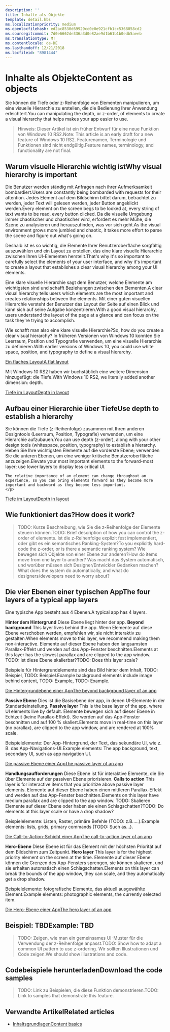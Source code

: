 ```yaml
---
description: ''
title: Inhalte als Objekte
template: detail.hbs
ms.localizationpriority: medium
ms.openlocfilehash: ed2ac8530d69929cc0e0e921cfb1cc5368058cd2
ms.sourcegitcommit: 7d0e6662de336a3d0e82ae9d1b61b1b0edb5aeeb
ms.translationtype: MT
ms.contentlocale: de-DE
ms.lasthandoff: 12/21/2018
ms.locfileid: "8981444"
---
```

# <a name="content-as-objects"></a><span data-ttu-id="78c28-102">Inhalte als Objekte</span><span class="sxs-lookup"><span data-stu-id="78c28-102">Content as objects</span></span>

 

<span data-ttu-id="78c28-103">Sie können die Tiefe oder z-Reihenfolge von Elementen manipulieren, um eine visuelle Hierarchie zu erstellen, die die Bedienung Ihrer Anwendung erleichtert.</span><span class="sxs-lookup"><span data-stu-id="78c28-103">You can manipulating the depth, or z-order, of elements to create a visual hierarchy that helps makes your app easier to use.</span></span>  

> <span data-ttu-id="78c28-104">Hinweis: Dieser Artikel ist ein früher Entwurf für eine neue Funktion von Windows 10 RS2.</span><span class="sxs-lookup"><span data-stu-id="78c28-104">Note: This article is an early draft for a new feature of Windows 10 RS2.</span></span> <span data-ttu-id="78c28-105">Featurenamen, Terminologie und Funktionen sind nicht endgültig.</span><span class="sxs-lookup"><span data-stu-id="78c28-105">Feature names, terminology, and functionality are not final.</span></span> 

## <a name="why-visual-hierarchy-is-important"></a><span data-ttu-id="78c28-106">Warum visuelle Hierarchie wichtig ist</span><span class="sxs-lookup"><span data-stu-id="78c28-106">Why visual hierarchy is important</span></span>

<span data-ttu-id="78c28-107">Die Benutzer werden ständig mit Anfragen nach ihrer Aufmerksamkeit bombardiert.</span><span class="sxs-lookup"><span data-stu-id="78c28-107">Users are constantly being bombarded with requests for their attention.</span></span> <span data-ttu-id="78c28-108">Jedes Element auf dem Bildschirm bittet darum, betrachtet zu werden, jeder Text will gelesen werden, jeder Button angeklickt werden.</span><span class="sxs-lookup"><span data-stu-id="78c28-108">Every element on the screen begs to be looked at, every string of text wants to be read, every button clicked.</span></span> <span data-ttu-id="78c28-109">Da die visuelle Umgebung immer chaotischer und chaotischer wird, erfordert es mehr Mühe, die Szene zu analysieren und herauszufinden, was vor sich geht.</span><span class="sxs-lookup"><span data-stu-id="78c28-109">As the visual environment grows more jumbled and chaotic, it takes more effort to parse the scene and figure out what's going on.</span></span>  

<span data-ttu-id="78c28-110">Deshalb ist es so wichtig, die Elemente Ihrer Benutzeroberfläche sorgfältig auszuwählen und ein Layout zu erstellen, das eine klare visuelle Hierarchie zwischen Ihren UI-Elementen herstellt.</span><span class="sxs-lookup"><span data-stu-id="78c28-110">That's why it's so important to carefully select the elements of your user interface, and why it's important to create a layout that establishes a clear visual hierarchy among your UI elements.</span></span> <!-- Every element is competing for the user's attention, and every time you add an element, you add a mental tax to the user. -->

<span data-ttu-id="78c28-111">Eine klare visuelle Hierarchie sagt dem Benutzer, welche Elemente am wichtigsten sind und schafft Beziehungen zwischen den Elementen.</span><span class="sxs-lookup"><span data-stu-id="78c28-111">A clear visual hierarchy tells users which elements are the most important and creates relationships between the elements.</span></span> <span data-ttu-id="78c28-112">Mit einer guten visuellen Hierarchie versteht der Benutzer das Layout der Seite auf einen Blick und kann sich auf seine Aufgabe konzentrieren.</span><span class="sxs-lookup"><span data-stu-id="78c28-112">With a good visual hierarchy, users understand the layout of the page at a glance and can focus on the task they're trying to accomplish.</span></span> 

<p></p>


<div class="side-by-side">
<div class="side-by-side-content">
  <div class="side-by-side-content-left">
  <p><span data-ttu-id="78c28-113">Wie schafft man also eine klare visuelle Hierarchie?</span><span class="sxs-lookup"><span data-stu-id="78c28-113">So, how do you create a clear visual hierarchy?</span></span> <span data-ttu-id="78c28-114">In früheren Versionen von Windows 10 konnten Sie Leerraum, Position und Typografie verwenden, um eine visuelle Hierarchie zu definieren.</span><span class="sxs-lookup"><span data-stu-id="78c28-114">With earlier versions of Windows 10, you could use white space, position, and typography to define a visual hierarchy.</span></span> </p>
  </div>
  <div class="side-by-side-content-right">
    <a href="images/content-as-objects/flat-layout.png"><span data-ttu-id="78c28-115">Ein flaches Layout</span><span class="sxs-lookup"><span data-stu-id="78c28-115">A flat layout</span></span></a>
    
  </div>
</div>
</div>

<span data-ttu-id="78c28-116">Mit Windows 10 RS2 haben wir buchstäblich eine weitere Dimension hinzugefügt: die Tiefe.</span><span class="sxs-lookup"><span data-stu-id="78c28-116">With Windows 10 RS2, we literally added another dimension: depth.</span></span> 

<a href="images/content-as-objects/depth-in-layout2.png"><span data-ttu-id="78c28-117">Tiefe im Layout</span><span class="sxs-lookup"><span data-stu-id="78c28-117">Depth in layout</span></span></a>


## <a name="use-depth-to-establish-a-hierarchy"></a><span data-ttu-id="78c28-118">Aufbau einer Hierarchie über Tiefe</span><span class="sxs-lookup"><span data-stu-id="78c28-118">Use depth to establish a hierarchy</span></span> 

<p></p>

<div class="side-by-side">
<div class="side-by-side-content">
  <div class="side-by-side-content-left">
     <p><span data-ttu-id="78c28-119">Sie können die Tiefe (z-Reihenfolge) zusammen mit Ihren anderen Designtools (Leerraum, Position, Typografie) verwenden, um eine Hierarchie aufzubauen.</span><span class="sxs-lookup"><span data-stu-id="78c28-119">You can use depth (z-order), along with your other design tools (whitespace, position, typography) to establish a hierarchy.</span></span> <span data-ttu-id="78c28-120">Heben Sie Ihre wichtigsten Elemente auf die vorderste Ebene; verwenden Sie die unteren Ebenen, um eine weniger kritische Benutzeroberfläche anzuzeigen.</span><span class="sxs-lookup"><span data-stu-id="78c28-120">Elevate your most important elements to the forward-most layer; use lower layers to display less critical UI.</span></span> 

    The relative importance of an element can change throughout an experience, so you can bring elements forward as they become more important and backward as they become less important. 
    </p>
  </div>
  <div class="side-by-side-content-right">
    <a href="images/content-as-objects/elements-forward-backward.png"><span data-ttu-id="78c28-121">Tiefe im Layout</span><span class="sxs-lookup"><span data-stu-id="78c28-121">Depth in layout</span></span></a> 
    
  </div>
</div>
</div>

## <a name="how-does-it-work"></a><span data-ttu-id="78c28-122">Wie funktioniert das?</span><span class="sxs-lookup"><span data-stu-id="78c28-122">How does it work?</span></span>
> <span data-ttu-id="78c28-123">TODO: Kurze Beschreibung, wie Sie die z-Reihenfolge der Elemente steuern können.</span><span class="sxs-lookup"><span data-stu-id="78c28-123">TODO: Brief description of how you can control the z-order of elements.</span></span> <span data-ttu-id="78c28-124">Ist die z-Reihenfolge explizit fest implementiert, oder gibt es ein semantisches Ranking-System?</span><span class="sxs-lookup"><span data-stu-id="78c28-124">To you explicitly hard-code the z-order, or is there a semantic ranking system?</span></span> <span data-ttu-id="78c28-125">Wie bewegen sich Objekte von einer Ebene zur anderen?</span><span class="sxs-lookup"><span data-stu-id="78c28-125">How do items move from one layer to another?</span></span> <span data-ttu-id="78c28-126">Was macht das System automatisch, und worüber müssen sich Designer/Entwickler Gedanken machen?</span><span class="sxs-lookup"><span data-stu-id="78c28-126">What does the system do automatically, and what do designers/developers need to worry about?</span></span> 

## <a name="the-four-layers-of-a-typical-app-layers"></a><span data-ttu-id="78c28-127">Die vier Ebenen einer typischen App</span><span class="sxs-lookup"><span data-stu-id="78c28-127">The four layers of a typical app layers</span></span>

<p><span data-ttu-id="78c28-128">Eine typische App besteht aus 4 Ebenen.</span><span class="sxs-lookup"><span data-stu-id="78c28-128">A typical app has 4 layers.</span></span></p>
<p></p>

<div class="side-by-side">
<div class="side-by-side-content">
  <div class="side-by-side-content-left"><span data-ttu-id="78c28-129">
<b>Hinter dem Hintergrund</b> Diese Ebene liegt hinter der app.</span><span class="sxs-lookup"><span data-stu-id="78c28-129">
<b>Beyond background</b> This layer lives behind the app.</span></span>  <span data-ttu-id="78c28-130">Wenn Elemente auf diese Ebene verschoben werden, empfehlen wir, sie nicht interaktiv zu gestalten.</span><span class="sxs-lookup"><span data-stu-id="78c28-130">When elements move to this layer, we recommend making them non-interactive.</span></span> <span data-ttu-id="78c28-131">Elemente auf dieser Ebene haben den langsamsten Parallax-Effekt und werden auf das App-Fenster beschnitten.</span><span class="sxs-lookup"><span data-stu-id="78c28-131">Elements at this layer has the slowest parallax and are clipped to the app window.</span></span> <span data-ttu-id="78c28-132">TODO: Ist diese Ebene skalierbar?</span><span class="sxs-lookup"><span data-stu-id="78c28-132">TODO: Does this layer scale?</span></span> 

<p><span data-ttu-id="78c28-133">Beispiele für Hintergrundelemente sind das Bild hinter dem Inhalt, TODO: Beispiel, TODO: Beispiel.</span><span class="sxs-lookup"><span data-stu-id="78c28-133">Example background elements include image behind content, TODO: Example, TODO: Example.</span></span></p>
  </div>
  <div class="side-by-side-content-right">
    <a href="images/content-as-objects/elements-forward-backward.png"><span data-ttu-id="78c28-134">Die Hintergrundebene einer App</span><span class="sxs-lookup"><span data-stu-id="78c28-134">The beyond background layer of an app</span></span></a>
    
  </div>
</div>
</div>

<p></p>

<div class="side-by-side">
<div class="side-by-side-content">
  <div class="side-by-side-content-left"><span data-ttu-id="78c28-135">
<b>Passive Ebene</b> Dies ist die Basisebene der app, in denen UI-Elemente in der Standardeinstellung.</span><span class="sxs-lookup"><span data-stu-id="78c28-135">
<b>Passive layer</b> This is the base layer of the app, where UI elements live by default.</span></span>  <span data-ttu-id="78c28-136">Elemente bewegen sich auf dieser Ebene in Echtzeit (keine Parallax-Effekt). Sie werden auf das App-Fenster beschnitten und auf 100 % skaliert.</span><span class="sxs-lookup"><span data-stu-id="78c28-136">Elements move in real-time on this layer (no parallax), are clipped to the app window, and are rendered at 100% scale.</span></span> 

<p><span data-ttu-id="78c28-137">Beispielelemente: Der App-Hintergrund, der Text, das sekundäre UI, wie z. B. das App-Navigations-UI.</span><span class="sxs-lookup"><span data-stu-id="78c28-137">Example elements: The app background, text, secondary UI, such as app navigation UI.</span></span></p>
  </div>
  <div class="side-by-side-content-right">
    <a href="images/content-as-objects/elements-forward-backward.png"><span data-ttu-id="78c28-138">Die passive Ebene einer App</span><span class="sxs-lookup"><span data-stu-id="78c28-138">The passive layer of an app</span></span></a>
    
  </div>
</div>
</div>

<p></p>

<div class="side-by-side">
<div class="side-by-side-content">
  <div class="side-by-side-content-left"><span data-ttu-id="78c28-139">
<b>Handlungsaufforderungen</b> Diese Ebene ist für interaktive Elemente, die Sie über Elemente auf der passiven Ebene priorisieren.</span><span class="sxs-lookup"><span data-stu-id="78c28-139">
<b>Calls to action</b> This layer is for interactive items that you prioritize above passive layer elements.</span></span> <span data-ttu-id="78c28-140">Elemente auf dieser Ebene haben einen mittleren Parallax-Effekt und werden auf das App-Fenster beschnitten.</span><span class="sxs-lookup"><span data-stu-id="78c28-140">Elements on this layer have medium parallax and are clipped to the app window.</span></span> <span data-ttu-id="78c28-141">TODO: Skalieren Elemente auf dieser Ebene oder haben sie einen Schlagschatten?</span><span class="sxs-lookup"><span data-stu-id="78c28-141">TODO: Do elements at this layer scale or have a drop shadow?</span></span>

<p><span data-ttu-id="78c28-142">Beispielelemente: Listen, Raster, primäre Befehle (TODO: z.B.....).</span><span class="sxs-lookup"><span data-stu-id="78c28-142">Example elements: lists, grids, primary commands (TODO: Such as...).</span></span></p> 
  </div>
  <div class="side-by-side-content-right">
    <a href="images/content-as-objects/elements-forward-backward.png"><span data-ttu-id="78c28-143">Die Call-to-Action-Schicht einer App</span><span class="sxs-lookup"><span data-stu-id="78c28-143">The call-to-action layer of an app</span></span></a>
    
  </div>
</div>
</div>

<p></p>
<div class="side-by-side">
<div class="side-by-side-content">
  <div class="side-by-side-content-left"><span data-ttu-id="78c28-144">
<b>Hero-Ebene</b> Diese Ebene ist für das Element mit der höchsten Priorität auf dem Bildschirm zum Zeitpunkt.</span><span class="sxs-lookup"><span data-stu-id="78c28-144">
<b>Hero layer</b> This layer is for the highest priority element on the screen at the time.</span></span>  <span data-ttu-id="78c28-145">Elemente auf dieser Ebene können die Grenzen des App-Fensters sprengen, sie können skalieren, und sie erhalten automatisch einen Schlagschatten.</span><span class="sxs-lookup"><span data-stu-id="78c28-145">Elements on this layer can break the bounds of the app window, they can scale, and they automatically get a drop shadow.</span></span>

<p><span data-ttu-id="78c28-146">Beispielelemente: fotografische Elemente, das aktuell ausgewählte Element.</span><span class="sxs-lookup"><span data-stu-id="78c28-146">Example elements: photographic elements, the currently selected item.</span></span></p>  
  </div>
  <div class="side-by-side-content-right">
    <a href="images/content-as-objects/elements-forward-backward.png"><span data-ttu-id="78c28-147">Die Hero-Ebene einer App</span><span class="sxs-lookup"><span data-stu-id="78c28-147">The hero layer of an app</span></span></a>
    
  </div>
</div>
</div>



<!--
Depth is meaningful; it establishes visual and interactive hierarchy for users to efficiently complete tasks. Depth orients users in our system. 
-->

## <a name="example-tbd"></a><span data-ttu-id="78c28-148">Beispiel: TBD</span><span class="sxs-lookup"><span data-stu-id="78c28-148">Example: TBD</span></span>
> <span data-ttu-id="78c28-149">TODO: Zeigen, wie man ein gemeinsames UI-Muster für die Verwendung der z-Reihenfolge anpasst.</span><span class="sxs-lookup"><span data-stu-id="78c28-149">TODO: Show how to adapt a common UI pattern to use z-ordering.</span></span> <span data-ttu-id="78c28-150">Wir sollten Illustrationen und Code zeigen.</span><span class="sxs-lookup"><span data-stu-id="78c28-150">We should show illustrations and code.</span></span> 

## <a name="download-the-code-samples"></a><span data-ttu-id="78c28-151">Codebeispiele herunterladen</span><span class="sxs-lookup"><span data-stu-id="78c28-151">Download the code samples</span></span>
><span data-ttu-id="78c28-152">TODO: Link zu Beispielen, die diese Funktion demonstrieren.</span><span class="sxs-lookup"><span data-stu-id="78c28-152">TODO: Link to samples that demonstrate this feature.</span></span> 


## <a name="related-articles"></a><span data-ttu-id="78c28-153">Verwandte Artikel</span><span class="sxs-lookup"><span data-stu-id="78c28-153">Related articles</span></span>
* [<span data-ttu-id="78c28-154">Inhaltsgrundlagen</span><span class="sxs-lookup"><span data-stu-id="78c28-154">Content basics</span></span>](../basics/content-basics.md)
